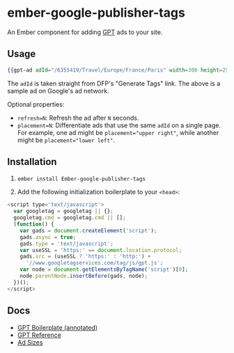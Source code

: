 # ember-google-publisher-tags

An Ember component for adding [GPT](https://support.google.com/dfp_sb/answer/1649768?hl=en)
ads to your site.

## Usage

```hbs
{{gpt-ad adId="/6355419/Travel/Europe/France/Paris" width=300 height=250}}
```

The `adId` is taken straight from DFP's "Generate Tags" link. The above is a
sample ad on Google's ad network.

Optional properties:

* `refresh=N`: Refresh the ad after `N` seconds.
* `placement=N`: Differentiate ads that use the same `adId` on a single page.
For example, one ad might be `placement="upper right"`, while another might be
`placement="lower left"`.

## Installation

1. `ember install Ember-google-publisher-tags`

2. Add the following initialization boilerplate to your `<head>`:

```js
<script type='text/javascript'>
  var googletag = googletag || {};
  googletag.cmd = googletag.cmd || [];
  (function() {
    var gads = document.createElement('script');
    gads.async = true;
    gads.type = 'text/javascript';
    var useSSL = 'https:' == document.location.protocol;
    gads.src = (useSSL ? 'https:' : 'http:') +
      '//www.googletagservices.com/tag/js/gpt.js';
    var node = document.getElementsByTagName('script')[0];
    node.parentNode.insertBefore(gads, node);
  })();
</script>
```

## Docs

* [GPT Boilerplate (annotated)](https://support.google.com/dfp_premium/answer/1638622?hl=en&ref_topic=4389931)
* [GPT Reference](https://developers.google.com/doubleclick-gpt/reference)
* [Ad Sizes](https://support.google.com/adsense/answer/185666)
